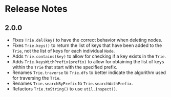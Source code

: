 # Release Notes

## 2.0.0

- Fixes `Trie.del(key)` to have the correct behavior when deleting nodes.
- Fixes `Trie.keys()` to return the list of keys that have been added to the `Trie`, not the list of keys for each individual `Node`.
- Adds `Trie.contains(key)` to allow for checking if a key exists in the `Trie`.
- Adds `Trie.keysWithPrefix(prefix)` to allow for obtaining the list of keys within the `Trie` that start with the specified prefix.
- Renames `Trie.traverse` to `Trie.dfs` to better indicate the algorithm used for traversing the `Trie`.
- Renames `Trie.searchByPrefix` to `Trie.searchWithPrefix`.
- Refactors `Trie.toString()` to use `util.inspect()`.
